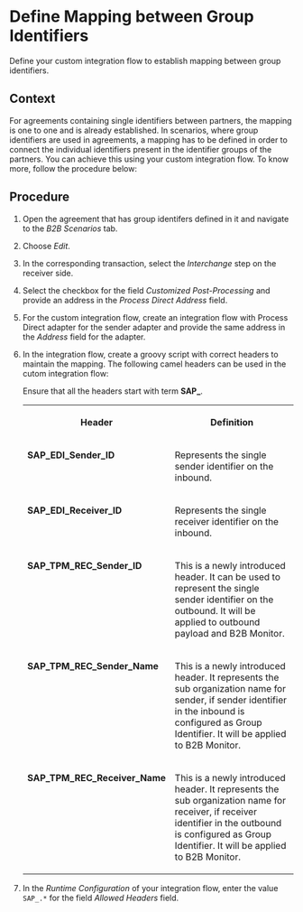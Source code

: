<!-- loio047f4eb947234f46b10f9fc825448ff9 -->

# Define Mapping between Group Identifiers

Define your custom integration flow to establish mapping between group identifiers.



## Context

For agreements containing single identifiers between partners, the mapping is one to one and is already established. In scenarios, where group identifiers are used in agreements, a mapping has to be defined in order to connect the individual identifiers present in the identifier groups of the partners. You can achieve this using your custom integration flow. To know more, follow the procedure below:



## Procedure

1.  Open the agreement that has group identifers defined in it and navigate to the *B2B Scenarios* tab.

2.  Choose *Edit*.

3.  In the corresponding transaction, select the *Interchange* step on the receiver side.

4.  Select the checkbox for the field *Customized Post-Processing* and provide an address in the *Process Direct Address* field.

5.  For the custom integration flow, create an integration flow with Process Direct adapter for the sender adapter and provide the same address in the *Address* field for the adapter.

6.  In the integration flow, create a groovy script with correct headers to maintain the mapping. The following camel headers can be used in the cutom integration flow:

    Ensure that all the headers start with term **SAP\_**.


    <table>
    <tr>
    <th valign="top">

    Header
    
    </th>
    <th valign="top">

    Definition
    
    </th>
    </tr>
    <tr>
    <td valign="top">
    
    **SAP\_EDI\_Sender\_ID**
    
    </td>
    <td valign="top">
    
    Represents the single sender identifier on the inbound.
    
    </td>
    </tr>
    <tr>
    <td valign="top">
    
    **SAP\_EDI\_Receiver\_ID**
    
    </td>
    <td valign="top">
    
    Represents the single receiver identifier on the inbound.
    
    </td>
    </tr>
    <tr>
    <td valign="top">
    
    **SAP\_TPM\_REC\_Sender\_ID**
    
    </td>
    <td valign="top">
    
    This is a newly introduced header. It can be used to represent the single sender identifier on the outbound. It will be applied to outbound payload and B2B Monitor.
    
    </td>
    </tr>
    <tr>
    <td valign="top">
    
    **SAP\_TPM\_REC\_Sender\_Name**
    
    </td>
    <td valign="top">
    
    This is a newly introduced header. It represents the sub organization name for sender, if sender identifier in the inbound is configured as Group Identifier. It will be applied to B2B Monitor.
    
    </td>
    </tr>
    <tr>
    <td valign="top">
    
    **SAP\_TPM\_REC\_Receiver\_Name**
    
    </td>
    <td valign="top">
    
    This is a newly introduced header. It represents the sub organization name for receiver, if receiver identifier in the outbound is configured as Group Identifier. It will be applied to B2B Monitor.
    
    </td>
    </tr>
    </table>
    
7.  In the *Runtime Configuration* of your integration flow, enter the value `SAP_.*` for the field *Allowed Headers* field.


